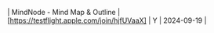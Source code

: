| MindNode - Mind Map &amp; Outline | [https://testflight.apple.com/join/hjfUVaaX] | Y | 2024-09-19 |
